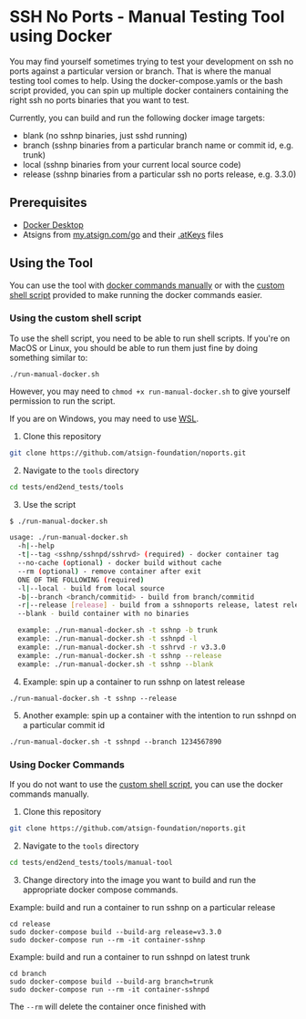 # SSH No Ports - Manual Testing Tool using Docker

You may find yourself sometimes trying to test your development on ssh no ports against a particular version or branch. That is where the manual testing tool comes to help. Using the docker-compose.yamls or the bash script provided, you can spin up multiple docker containers containing the right ssh no ports binaries that you want to test.

Currently, you can build and run the following docker image targets:

- blank (no sshnp binaries, just sshd running)
- branch (sshnp binaries from a particular branch name or commit id, e.g. trunk)
- local (sshnp binaries from your current local source code)
- release (sshnp binaries from a particular ssh no ports release, e.g. 3.3.0)

## Prerequisites

- [Docker Desktop](https://www.docker.com/products/docker-desktop/)
- Atsigns from [my.atsign.com/go](https://my.atsign.com/go) and their [.atKeys](https://www.youtube.com/watch?v=tDqrLKSKes8) files

## Using the Tool

You can use the tool with [docker commands manually](#using-docker-commands) or with the [custom shell script](#using-the-custom-shell-script) provided to make running the docker commands easier.

### Using the custom shell script

To use the shell script, you need to be able to run shell scripts. If you're on MacOS or Linux, you should be able to run them just fine by doing something similar to:

```
./run-manual-docker.sh
```

However, you may need to `chmod +x run-manual-docker.sh` to give yourself permission to run the script.

If you are on Windows, you may need to use [WSL]().

1. Clone this repository

```sh
git clone https://github.com/atsign-foundation/noports.git
```

2. Navigate to the `tools` directory

```sh
cd tests/end2end_tests/tools
```

3. Use the script

```sh
$ ./run-manual-docker.sh

usage: ./run-manual-docker.sh
  -h|--help
  -t|--tag <sshnp/sshnpd/sshrvd> (required) - docker container tag
  --no-cache (optional) - docker build without cache
  --rm (optional) - remove container after exit
  ONE OF THE FOLLOWING (required)
  -l|--local - build from local source
  -b|--branch <branch/commitid> - build from branch/commitid
  -r|--release [release] - build from a sshnoports release, latest release by default
  --blank - build container with no binaries

  example: ./run-manual-docker.sh -t sshnp -b trunk
  example: ./run-manual-docker.sh -t sshnpd -l
  example: ./run-manual-docker.sh -t sshrvd -r v3.3.0
  example: ./run-manual-docker.sh -t sshnp --release
  example: ./run-manual-docker.sh -t sshnp --blank
```

4. Example: spin up a container to run sshnp on latest release

```
./run-manual-docker.sh -t sshnp --release
```

5. Another example: spin up a container with the intention to run sshnpd on a particular commit id

```
./run-manual-docker.sh -t sshnpd --branch 1234567890
```

### Using Docker Commands

If you do not want to use the [custom shell script](#using-the-custom-shell-script), you can use the docker commands manually.

1. Clone this repository

```sh
git clone https://github.com/atsign-foundation/noports.git
```

2. Navigate to the `tools` directory

```sh
cd tests/end2end_tests/tools/manual-tool
```

3. Change directory into the image you want to build and run the appropriate docker compose commands.

Example: build and run a container to run sshnp on a particular release

```
cd release
sudo docker-compose build --build-arg release=v3.3.0
sudo docker-compose run --rm -it container-sshnp
```

Example: build and run a container to run sshnpd on latest trunk

```
cd branch
sudo docker-compose build --build-arg branch=trunk
sudo docker-compose run --rm -it container-sshnpd
```

The `--rm` will delete the container once finished with